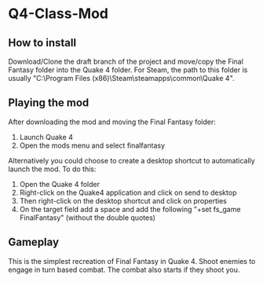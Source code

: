 # Q4-Class-Mod

<h2>How to install</h2>

<p>Download/Clone the draft branch of the project and move/copy the Final Fantasy folder into the Quake 4 folder. 
For Steam, the path to this folder is usually "C:\Program Files (x86)\Steam\steamapps\common\Quake 4". </p>

<h2>Playing the mod</h2>

<p>After downloading the mod and moving the Final Fantasy folder:</p>
<ol>
  <li>Launch Quake 4</li>
  <li>Open the mods menu and select finalfantasy</li>
</ol>

<p>Alternatively you could choose to create a desktop shortcut to automatically launch the mod. To do this:</p>
<ol>
  <li>Open the Quake 4 folder</li>
  <li>Right-click on the Quake4 application and click on send to desktop</li>
  <li>Then right-click on the desktop shortcut and click on properties</li>
  <li>On the target field add a space and add the following "+set fs_game FinalFantasy" (without the double quotes) </li>
</ol>

<h2>Gameplay</h2>
<p>This is the simplest recreation of Final Fantasy in Quake 4. Shoot enemies to engage in turn based combat. 
The combat also starts if they shoot you.</p>
